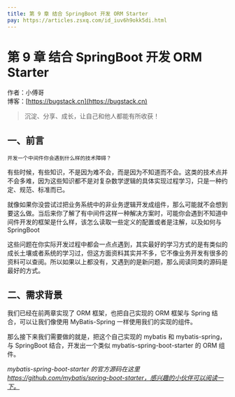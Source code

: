 ```yaml
---
title: 第 9 章 结合 SpringBoot 开发 ORM Starter
pay: https://articles.zsxq.com/id_iuv6h9okk5di.html
---
```


# 第 9 章 结合 SpringBoot 开发 ORM Starter

作者：小傅哥
<br/>博客：[https://bugstack.cn](https://bugstack.cn)

>沉淀、分享、成长，让自己和他人都能有所收获！

## 一、前言

`开发一个中间件你会遇到什么样的技术障碍？`

有些时候，有些知识，不是因为难不会，而是因为不知道而不会。这类的技术点并不会多难，因为这些知识都不是对复杂数学逻辑的具体实现过程学习，只是一种约定、规范、标准而已。

就像如果你没尝试过把业务系统中的非业务逻辑开发成组件，那么可能就不会想到要这么做。当后来你了解了有中间件这样一种解决方案时，可能你会遇到不知道中间件开发的框架是什么样，该怎么读取一些定义的配置或者是注解，以及如何与 SpringBoot 

这些问题在你实际开发过程中都会一点点遇到，其实最好的学习方式的是有类似的成长土壤或者系统的学习过，但这方面资料其实并不多，它不像业务开发有很多的资料可以查阅。所以如果以上都没有，又遇到的是新问题，那么阅读同类的源码是最好的方式。

## 二、需求背景

我们已经在前两章实现了 ORM 框架，也把自己实现的 ORM 框架与 Spring 结合，可以让我们像使用 MyBatis-Spring 一样使用我们的实现的组件。

那么接下来我们需要做的就是，把这个自己实现的 mybatis 和 mybatis-spring，与 SpringBoot 结合，开发出一个类似 mybatis-spring-boot-starter 的 ORM 组件。

*mybatis-spring-boot-starter 的官方源码在这里 https://github.com/mybatis/spring-boot-starter，感兴趣的小伙伴可以阅读一下。* 